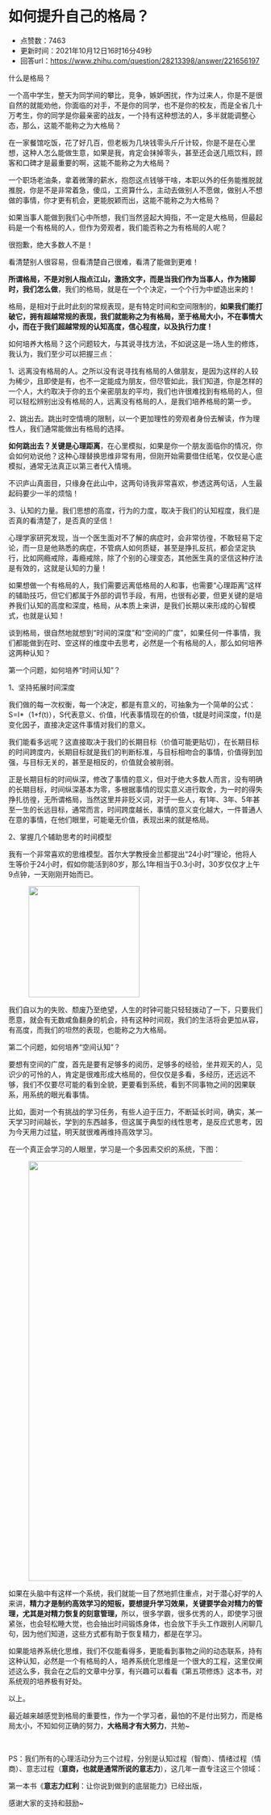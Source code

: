 # 如何提升自己的格局？
- 点赞数：7463
- 更新时间：2021年10月12日16时16分49秒
- 回答url：https://www.zhihu.com/question/28213398/answer/221656197
<body>
 <p data-pid="-kfiqE1E">什么是格局？</p>
 <p data-pid="x3uPxyd5">一个高中学生，整天为同学间的攀比，竞争，嫉妒困扰，作为过来人，你是不是很自然的就能劝他，你面临的对手，不是你的同学，也不是你的校友，而是全省几十万考生，你的同学是你最亲密的战友，一个持有这种想法的人，多半就能调整心态，那么，这能不能称之为大格局？</p>
 <p data-pid="v4Gx3juC">在一家餐馆吃饭，花了好几百，但老板为几块钱零头斤斤计较，你是不是在心里想，这种人怎么能做生意，如果是我，肯定会抹掉零头，甚至还会送几瓶饮料，顾客和口碑才是最重要的啊，这能不能称之为大格局？</p>
 <p data-pid="3Ki608jd">一个职场老油条，拿着微薄的薪水，抱怨这点钱够干啥，本职以外的任务能推脱就推脱，你是不是非常着急，傻瓜，工资算什么，主动去做别人不愿做，做别人不想做的事情，你才更有机会，更能脱颖而出，这能不能称之为大格局？</p>
 <p data-pid="alE6KhKX">如果当事人能做到我们心中所想，我们当然竖起大拇指，不一定是大格局，但最起码是一个有格局的人，但作为旁观者，我们能否称之为有格局的人呢？</p>
 <p data-pid="ZBvLt2z7">很抱歉，绝大多数人不是！</p>
 <p data-pid="6rSVv0mE">看清楚别人很容易，但看清楚自己很难，看清了能做到更难！</p>
 <p data-pid="Hq33tw9i"><b>所谓格局，不是对别人指点江山，激扬文字，而是当我们作为当事人，作为猪脚时，我们怎么做</b>，我们的格局，就是在一个个决定，一个个行为中塑造出来的！</p>
 <p data-pid="8t2oAg28">格局，是相对于此时此刻的常规表现，是有特定时间和空间限制的，<b>如果我们能打破它，拥有超越常规的表现，我们就能称之为有格局，至于格局大小，不在事情大小，而在于我们超越常规的认知高度，信心程度，以及执行力度！</b></p>
 <p data-pid="S6pg4CJs">如何培养大格局？这个问题较大，与其说寻找方法，不如说这是一场人生的修炼，我认为，我们至少可以把握三点：</p>
 <p data-pid="v08FQFj8">1、远离没有格局的人。之所以没有说寻找有格局的人做朋友，是因为这样的人较为稀少，且即使是有，也不一定能成为朋友，但尽管如此，我们知道，你是怎样的一个人，大约取决于你的五个亲密朋友的平均，我们也许很难找到有格局的人，但可以轻松辨别出没有格局的人，远离没有格局的人，是我们培养格局的第一步。</p>
 <p data-pid="T-r_zCGv">2、跳出去。跳出时空情境的限制，以一个更加理性的旁观者身份去解读，作为理性人，我们通常能做出有格局的选择。</p>
 <p data-pid="3e-_IWyC"><b>如何跳出去？关键是心理距离</b>，在心里模拟，如果是你一个朋友面临你的情况，你会如何劝说他？这种心理替换思维非常有用，但刚开始需要借住纸笔，仅仅是心底模拟，通常无法真正以第三者代入情境。</p>
 <p data-pid="dkxiiz_Z">不识庐山真面目，只缘身在此山中，这两句诗我非常喜欢，参透这两句话，人生最起码要少一半的烦恼！</p>
 <p data-pid="yN-3NLiy">3、认知的力量。我们思想的高度，行为的力度，取决于我们的认知程度，我们是否真的看清楚了，是否真的坚信！</p>
 <p data-pid="7ggBuI16">心理学家研究发现，当一个医生面对不了解的病症时，会非常彷徨，不敢轻易下定论，而一旦是他熟悉的病症，不管病人如何质疑，甚至是挣扎反抗，都会坚定执行，比如网瘾戒除，毒瘾戒除，除了个别的心理变态，其他医生真的坚信这种疗法是有效的，这就是认知的力量！</p>
 <p data-pid="PWOxfldY">如果想做一个有格局的人，我们需要远离低格局的人和事，也需要“心理距离”这样的辅助技巧，但它们都属于外部的调节手段，有用，也很有必要，但更关键的是培养我们认知的高度和深度，格局，从本质上来讲，是我们长期以来形成的心智模式，也就是认知！</p>
 <p data-pid="vIi0qmV0">谈到格局，很自然地就想到“时间的深度”和“空间的广度”，如果任何一件事情，我们都能做到在时、空这样的维度中去思考，必然是一个有格局的人，那么如何培养这两种认知？</p>
 <p data-pid="Pt3TJ9tP">第一个问题，如何培养“时间认知”？</p>
 <p data-pid="IS15QXKF">1、坚持拓展时间深度</p>
 <p data-pid="-gWMRL2K">我们做的每一次权衡，每一个决定，都是有意义的，可抽象为一个简单的公式：S=I*（1+f(t)），S代表意义、价值，I代表事情现在的价值，t就是时间深度，f(t)是变化因子，直接决定这件事情对我们的意义。</p>
 <p data-pid="8HIXcyCE">我们能看多远呢？这直接取决于我们的长期目标（价值可能更贴切），在长期目标的时间跨度内，长期目标就是我们的判断标准，与目标相吻合的事情，价值得到加强，与目标无关的，甚至是相反的，价值就会被削弱。</p>
 <p data-pid="ploj04rG">正是长期目标的时间纵深，修改了事情的意义，但对于绝大多数人而言，没有明确的长期目标，时间纵深基本为零，多根据事情的现实意义进行取舍，为一时的得失挣扎彷徨，无所谓格局，当然这里并非贬义词，对于一些人，有1年、3年、5年甚至一生的长远目标，通常而言，时间跨度越长，事情的意义变化越大，一件普通人在意的事情，在他们眼里，可能毫无价值，表现出来的就是格局。</p>
 <p data-pid="oO9lascd">2、掌握几个辅助思考的时间模型</p>
 <p data-pid="Ttm5EmmN">我有一个非常喜欢的思维模型。首尔大学教授金兰都提出“24小时”理论，他将人生等价于24小时，假如你能活到80岁，那么1年相当于0.3小时，30岁仅仅才上午9点钟，一天刚刚开始而已。</p>
 <figure data-size="normal">
  <img src="https://picx.zhimg.com/50/e423170c45d64af86ce89cfaaf0594cf_720w.jpg?source=1940ef5c" data-caption="" data-size="normal" data-rawwidth="220" data-rawheight="220" data-original-token="e423170c45d64af86ce89cfaaf0594cf" class="content_image" width="220">
 </figure>
 <p data-pid="diplKXHF">我们自以为的失败、颓废乃至绝望，人生的时钟可能只轻轻拨动了一下，只要我们愿意，就会有无数咸鱼翻身的机会，持有这种时间观，我们的生活将会更加从容，有高度，而我们的坦然的表现，也能称之为大格局。</p>
 <p data-pid="hSQpCfqb">第二个问题，如何培养“空间认知”？</p>
 <p data-pid="dgrQF6FF">要想有空间的广度，首先是要有足够多的阅历，足够多的经验，坐井观天的人，见识少的可怜的人，肯定是很难形成大格局的，但仅仅是多看，多经历，还远远不够，我们不仅要尽可能的看到全貌，更要看到系统，看到不同事物之间的因果联系，用系统的眼光看事情。</p>
 <p data-pid="PzRJ6Bn2">比如，面对一个有挑战的学习任务，有些人迫于压力，不断延长时间，确实，某一天学习时间越长，学到的东西越多，但这属于典型的线性思考，是反应式思考，因为今天用力过猛，明天就很难再维持高效学习。</p>
 <p data-pid="WqqO84Om">在一个真正会学习的人眼里，学习是一个多因素交织的系统，下图：</p>
 <figure data-size="normal">
  <img src="https://pic1.zhimg.com/50/v2-241e2c18c8e60a5b545069a0b34257e9_720w.jpg?source=1940ef5c" data-caption="" data-size="normal" data-rawwidth="831" data-rawheight="409" data-original-token="v2-241e2c18c8e60a5b545069a0b34257e9" class="origin_image zh-lightbox-thumb" width="831" data-original="https://picx.zhimg.com/v2-241e2c18c8e60a5b545069a0b34257e9_r.jpg?source=1940ef5c">
 </figure>
 <p data-pid="Cf0B-Lrn">如果在头脑中有这样一个系统，我们就能一目了然地抓住重点，对于潜心好学的人来讲，<b>精力才是制约高效学习的短板，要想提升学习效果，关键要学会对精力的管理，尤其是对精力恢复的刻意管理，</b>所以，很多学霸，很多优秀的人，即使学习很紧张，也会轻松睡大觉，也会抽出时间锻炼身体，也会放下手头工作跟别人闲聊几句，因为他们知道，这些方式都有助于恢复精力，都是在学习。</p>
 <p data-pid="15gQGpt7">如果能培养系统化思维，我们不仅能看得多，更能看到事物之间的动态联系，持有这种认知，必然是一个有格局的人，培养系统化思维是一个很大的工程，这里仅阐述这么多，我会在之后的文章中分享，有兴趣可以看看《第五项修炼》这本书，对系统观的培养极有好处。</p>
 <p data-pid="2lV7CodX">以上。</p>
 <p data-pid="wyQQvcMv">最近越来越感觉到格局的重要性，作为一个学习者，最怕的不是付出努力，而是格局太小，不知如何正确的努力，<b>大格局才有大努力</b>，共勉~</p>
 <p class="ztext-empty-paragraph"><br></p>
 <p data-pid="X-Diy-Sq">PS：我们所有的心理活动分为三个过程，分别是认知过程（智商）、情绪过程（情商）、意志过程（<b>意商，也就是通常所说的意志力</b>），这几年一直专注这三个领域：</p>
 <p data-pid="gnOUCZzX">第一本书《<b>意志力红利</b>：让你说到做到的底层能力》已经出版，</p>
 <p data-pid="-tNxbNrc">感谢大家的支持和鼓励~</p><a data-draft-node="block" data-draft-type="mcn-link-card" data-mcn-id="1413523995061346304"></a>
 <p></p>
</body>